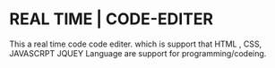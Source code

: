 # REAL TIME | CODE-EDITER

This a real time code code editer. 
which is support that HTML , CSS, JAVASCRPT JQUEY Language are support for programming/codeing.


